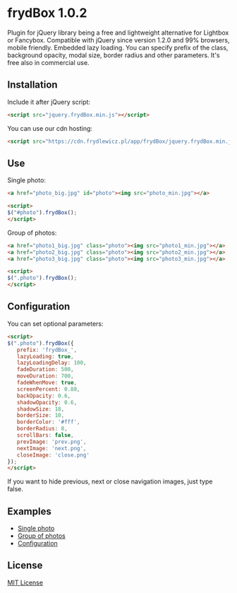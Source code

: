 # frydBox 1.0.2
Plugin for jQuery library being a free and lightweight alternative for Lightbox or Fancybox. Compatible with jQuery since version 1.2.0 and 99% browsers, mobile friendly. Embedded lazy loading. You can specify prefix of the class, background opacity, modal size, border radius and other parameters. It's free also in commercial use.

## Installation
Include it after jQuery script:
```html
<script src="jquery.frydBox.min.js"></script>
```
You can use our cdn hosting:
```html
<script src="https://cdn.frydlewicz.pl/app/frydBox/jquery.frydBox.min.js"></script>
```

## Use
Single photo:
```html
<a href="photo_big.jpg" id="photo"><img src="photo_min.jpg"></a>
```
```html
<script>
$("#photo").frydBox();
</script>
```

Group of photos:
```html
<a href="photo1_big.jpg" class="photo"><img src="photo1_min.jpg"></a>
<a href="photo2_big.jpg" class="photo"><img src="photo2_min.jpg"></a>
<a href="photo3_big.jpg" class="photo"><img src="photo3_min.jpg"></a>
```
```html
<script>
$(".photo").frydBox();
</script>
```

## Configuration
You can set optional parameters:
```html
<script>
$(".photo").frydBox({
   prefix: 'frydBox_',
   lazyLoading: true,
   lazyLoadingDelay: 100,
   fadeDuration: 500,
   moveDuration: 700,
   fadeWhenMove: true,
   screenPercent: 0.88,
   backOpacity: 0.6,
   shadowOpacity: 0.6,
   shadowSize: 18,
   borderSize: 10,
   borderColor: '#fff',
   borderRadius: 8,
   scrollBars: false,
   prevImage: 'prev.png',
   nextImage: 'next.png',
   closeImage: 'close.png'
});
</script>
```
If you want to hide previous, next or close navigation images, just type false.

## Examples
* [Single photo](https://frydlewicz.pl/app/frydBox/examples/single.html)
* [Group of photos](https://frydlewicz.pl/app/frydBox/examples/group.html)
* [Configuration](https://frydlewicz.pl/app/frydBox/examples/conf.html)

## License
[MIT License](LICENSE.txt)
